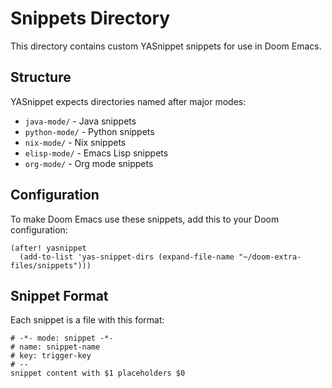 # Snippets Directory

This directory contains custom YASnippet snippets for use in Doom Emacs.

## Structure

YASnippet expects directories named after major modes:
- `java-mode/` - Java snippets
- `python-mode/` - Python snippets  
- `nix-mode/` - Nix snippets
- `elisp-mode/` - Emacs Lisp snippets
- `org-mode/` - Org mode snippets

## Configuration

To make Doom Emacs use these snippets, add this to your Doom configuration:

```elisp
(after! yasnippet
  (add-to-list 'yas-snippet-dirs (expand-file-name "~/doom-extra-files/snippets")))
```

## Snippet Format

Each snippet is a file with this format:
```
# -*- mode: snippet -*-
# name: snippet-name
# key: trigger-key
# --
snippet content with $1 placeholders $0
```
